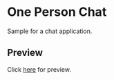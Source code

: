 One Person Chat
===============

Sample for a chat application.

## Preview
Click <a href="http://htmlpreview.github.io/?https://github.com/IonicaBizau/HTML-CSS-tests/blob/master/One%20Person%20Chat/public/index.html">here</a> for preview.
